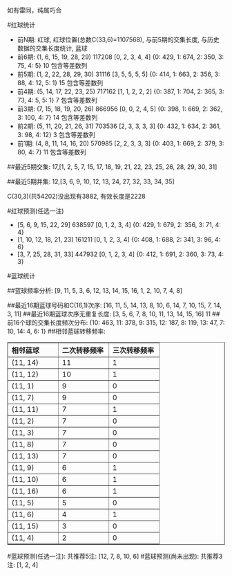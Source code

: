 <!-- 
.. title: 双色球2013100期(2013-08-27)数据分析报告
.. slug: slott-2013100-2013-08-27-report
.. date: 2013-08-28 08:00:00 UTC+08:00
.. tags: Lottery
.. link: 
.. description: 
.. type: text
-->

如有雷同，纯属巧合

<!-- TEASER_END-->

#红球统计

- 前N期: 红球, 红球位置(总数C(33,6)=1107568), 与前5期的交集长度, 与历史数据的交集长度统计, 蓝球
- 前6期: (1, 6, 15, 19, 28, 29) 117208 [0, 2, 3, 4, 4] {0: 429, 1: 674, 2: 350, 3: 75, 4: 5} 10 包含等差数列
- 前5期: (1, 2, 22, 28, 29, 30) 31116 [3, 5, 5, 5, 5] {0: 414, 1: 663, 2: 356, 3: 88, 4: 12, 5: 1} 15 包含等差数列
- 前4期: (5, 14, 17, 22, 23, 25) 717162 [1, 1, 2, 2, 2] {0: 387, 1: 704, 2: 365, 3: 73, 4: 5, 5: 1} 7 包含等差数列
- 前3期: (7, 15, 18, 19, 20, 26) 866956 [0, 0, 2, 4, 5] {0: 398, 1: 669, 2: 362, 3: 100, 4: 7} 14 包含等差数列
- 前2期: (5, 11, 20, 21, 26, 31) 703536 [2, 3, 3, 3, 3] {0: 432, 1: 634, 2: 361, 3: 98, 4: 12} 3 包含等差数列
- 前1期: (4, 8, 11, 14, 16, 20) 570985 [2, 2, 3, 3, 3] {0: 403, 1: 669, 2: 379, 3: 80, 4: 7} 11 包含等差数列

##最近5期交集:
17,[1, 2, 5, 7, 15, 17, 18, 19, 21, 22, 23, 25, 26, 28, 29, 30, 31]

##最近5期并集:
12,[3, 6, 9, 10, 12, 13, 24, 27, 32, 33, 34, 35]

C(30,3)(共54202)没出现有3882, 
有效长度是2228

#红球预测(任选一注)

- [5, 6, 9, 15, 22, 29] 638597 [0, 1, 2, 3, 4] {0: 429, 1: 679, 2: 356, 3: 71, 4: 4}
- [1, 10, 12, 18, 21, 23] 161211 [0, 1, 2, 3, 4] {0: 408, 1: 688, 2: 341, 3: 96, 4: 6}
- [3, 7, 25, 28, 31, 33] 447932 [0, 1, 2, 3, 4] {0: 412, 1: 691, 2: 360, 3: 73, 4: 3}

#蓝球统计

##蓝球频率分析:
[9, 11, 5, 3, 6, 12, 13, 14, 15, 16, 1, 2, 10, 7, 4, 8]

##最近16期蓝球号码和C(16,1)次序:
[16, 11, 5, 14, 13, 8, 10, 6, 14, 7, 10, 15, 7, 14, 3, 11]
##最近16期蓝球次序无重复长度:
[3, 5, 6, 7, 8, 10, 11, 13, 14, 15, 16] 11
##前16个球的交集长度频次分布:
{10: 463, 11: 378, 9: 315, 12: 187, 8: 119, 13: 47, 7: 10, 14: 4, 6: 1}
##相邻蓝球转移频率:
<table border="1" class="table table-striped dataframe">
  <thead>
    <tr style="text-align: left;">
      <th style="min-width: 100px;">相邻蓝球</th>
      <th style="min-width: 100px;">二次转移频率</th>
      <th style="min-width: 100px;">三次转移频率</th>
    </tr>
  </thead>
  <tbody>
    <tr>
      <td> (11, 14)</td>
      <td> 11</td>
      <td> 1</td>
    </tr>
    <tr>
      <td> (11, 12)</td>
      <td> 10</td>
      <td> 1</td>
    </tr>
    <tr>
      <td>  (11, 1)</td>
      <td>  9</td>
      <td> 0</td>
    </tr>
    <tr>
      <td>  (11, 7)</td>
      <td>  9</td>
      <td> 0</td>
    </tr>
    <tr>
      <td> (11, 11)</td>
      <td>  7</td>
      <td> 1</td>
    </tr>
    <tr>
      <td>  (11, 2)</td>
      <td>  7</td>
      <td> 0</td>
    </tr>
    <tr>
      <td>  (11, 3)</td>
      <td>  7</td>
      <td> 0</td>
    </tr>
    <tr>
      <td>  (11, 8)</td>
      <td>  7</td>
      <td> 0</td>
    </tr>
    <tr>
      <td> (11, 13)</td>
      <td>  7</td>
      <td> 0</td>
    </tr>
    <tr>
      <td>  (11, 9)</td>
      <td>  6</td>
      <td> 1</td>
    </tr>
    <tr>
      <td> (11, 10)</td>
      <td>  6</td>
      <td> 1</td>
    </tr>
    <tr>
      <td> (11, 16)</td>
      <td>  6</td>
      <td> 1</td>
    </tr>
    <tr>
      <td>  (11, 5)</td>
      <td>  5</td>
      <td> 0</td>
    </tr>
    <tr>
      <td>  (11, 6)</td>
      <td>  4</td>
      <td> 1</td>
    </tr>
    <tr>
      <td> (11, 15)</td>
      <td>  3</td>
      <td> 0</td>
    </tr>
    <tr>
      <td>  (11, 4)</td>
      <td>  2</td>
      <td> 0</td>
    </tr>
  </tbody>
</table>
#蓝球预测(任选一注):
共推荐5注: [12, 7, 8, 10, 6]
#蓝球预测(尚未出现):
共推荐3注: [1, 2, 4]

